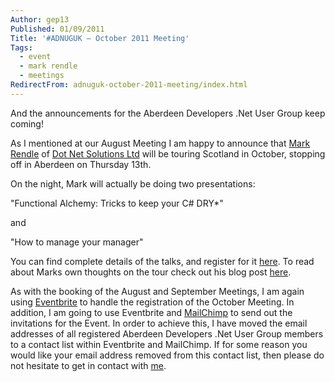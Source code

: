 ```yaml
---
Author: gep13
Published: 01/09/2011
Title: '#ADNUGUK – October 2011 Meeting'
Tags:
  - event
  - mark rendle
  - meetings
RedirectFrom: adnuguk-october-2011-meeting/index.html
---
```


And the announcements for the Aberdeen Developers .Net User Group keep coming!

As I mentioned at our August Meeting I am happy to announce that [Mark Rendle](https://twitter.com/markrendle) of [Dot Net Solutions Ltd](https://www.dotnetsolutions.co.uk/) will be touring Scotland in October, stopping off in Aberdeen on Thursday 13th.

On the night, Mark will actually be doing two presentations:

"Functional Alchemy: Tricks to keep your C# DRY*"

and

"How to manage your manager"

You can find complete details of the talks, and register for it [here](https://adnuguk-oct2011.eventbrite.com/). To read about Marks own thoughts on the tour check out his blog post [here](https://blog.markrendle.net/2011/08/30/on-tour/).

As with the booking of the August and September Meetings, I am again using [Eventbrite](https://www.eventbrite.com/) to handle the registration of the October Meeting. In addition, I am going to use Eventbrite and [MailChimp](https://www.mailchimp.com) to send out the invitations for the Event. In order to achieve this, I have moved the email addresses of all registered Aberdeen Developers .Net User Group members to a contact list within Eventbrite and MailChimp. If for some reason you would like your email address removed from this contact list, then please do not hesitate to get in contact with [me](https://www.gep13.co.uk/blog/?page_id=38).
